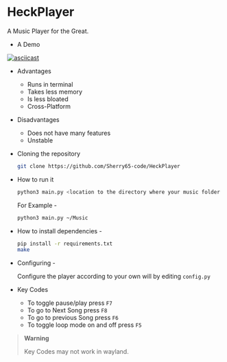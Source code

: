 # HeckPlayer

A Music Player for the Great.

- A Demo

[![asciicast](https://asciinema.org/a/U3Ir5b7akssMHpCbJQ220FyYy.svg)](https://asciinema.org/a/U3Ir5b7akssMHpCbJQ220FyYy)

- Advantages
  - Runs in terminal
  - Takes less memory
  - Is less bloated
  - Cross-Platform
- Disadvantages
  - Does not have many features
  - Unstable

- Cloning the repository
  ```bash
  git clone https://github.com/Sherry65-code/HeckPlayer
  ```

- How to run it
  ```bash
  python3 main.py <location to the directory where your music folder is there>
  ```
  
  For Example -
  ```bash
  python3 main.py ~/Music
  ```

- How to install dependencies -
  ```bash
  pip install -r requirements.txt
  make
  ```

- Configuring - 

  Configure the player according to your own will by editing `config.py`

- Key Codes
  - To toggle pause/play
    press `F7`
  - To go to Next Song
    press `F8`
  - To go to previous Song
    press `F6`
  - To toggle loop mode on and off
    press `F5`

> **Warning**
>
> Key Codes may not work in wayland.


